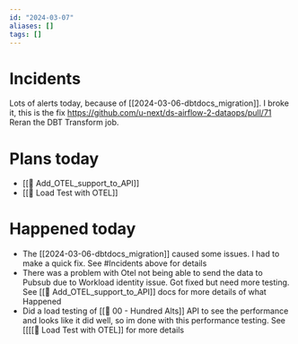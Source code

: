 ```yaml
---
id: "2024-03-07"
aliases: []
tags: []
---
```


# Incidents
Lots of alerts today, because of [[2024-03-06-dbtdocs_migration]]. I broke it, this is the fix https://github.com/u-next/ds-airflow-2-dataops/pull/71
Reran the DBT Transform job.

# Plans today
* [[🎯 Add_OTEL_support_to_API]]
* [[🎯 Load Test with OTEL]]

# Happened today
* The [[2024-03-06-dbtdocs_migration]] caused some issues. I had to make a quick fix. See #Incidents above for details
* There was a problem with Otel not being able to send the data to Pubsub due to Workload identity issue. Got fixed but need more testing. See [[🎯 Add_OTEL_support_to_API]] docs for more details of what Happened
* Did a load testing of [[🕎 00 - Hundred Alts]] API to see the performance and looks like it did well, so im done with this performance testing. See [[[[🎯 Load Test with OTEL]] for more details
